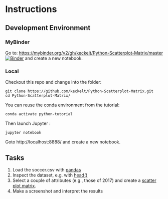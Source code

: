 
# Instructions

## Development Environment
### MyBinder

Go to: https://mybinder.org/v2/gh/keckelt/Python-Scatterplot-Matrix/master
[![Binder](https://mybinder.org/badge_logo.svg)](https://mybinder.org/v2/gh/keckelt/Python-Scatterplot-Matrix/master)
 and create a new notebook.

### Local
Checkout this repo and change into the folder:
```
git clone https://github.com/keckelt/Python-Scatterplot-Matrix.git
cd Python-Scatterplot-Matrix/
```

You can reuse the conda environment from the tutorial:
```
conda activate python-tutorial
```

Then launch Jupyter :
```
jupyter notebook
```

Goto http://localhost:8888/ and create a new notebook.

## Tasks

1. Load the soccer.csv with [pandas](https://pandas.pydata.org/pandas-docs/stable/reference/api/pandas.read_csv.html)
2. Inspect the dataset, e.g. with [head()](https://pandas.pydata.org/pandas-docs/stable/reference/api/pandas.DataFrame.head.html)
3. Select a couple of attributes (e.g., those of 2017) and create a [scatter plot matrix](https://pandas.pydata.org/pandas-docs/stable/reference/api/pandas.plotting.scatter_matrix.html).
4. Make a screenshot and interpret the results
